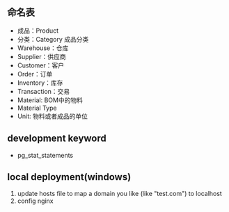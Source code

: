 ## 命名表
* 成品：Product
* 分类：Category 成品分类
* Warehouse：仓库
* Supplier：供应商
* Customer：客户
* Order：订单
* Inventory：库存
* Transaction：交易
* Material: BOM中的物料
* Material Type
* Unit: 物料或者成品的单位

## development keyword
* pg_stat_statements

## local deployment(windows)
1. update hosts file to map a domain you like (like "test.com") to localhost
2. config nginx